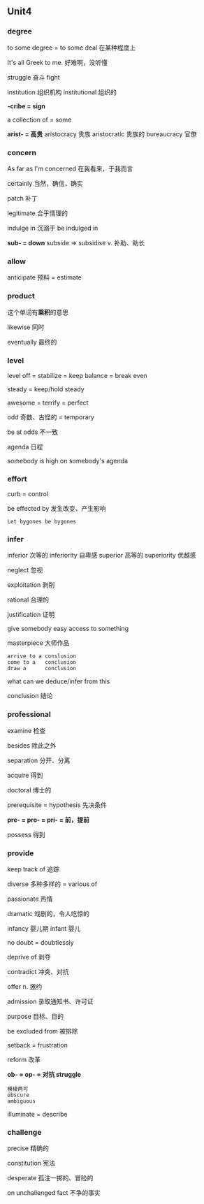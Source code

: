 ## Unit4

### degree

to some degree = to  some deal 在某种程度上

It's all Greek to me. 好难啊，没听懂

struggle 奋斗 fight

institution 组织机构 institutional 组织的

**-cribe = sign**

a collection of  = some

**arist- = 高贵** aristocracy 贵族 aristocratic 贵族的 bureaucracy 官僚

### concern

As far as I'm concerned 在我看来，于我而言

certainly 当然，确信，确实

patch 补丁 

legitimate 合乎情理的

indulge in 沉溺于 be indulged in

**sub- = down** subside => subsidise v. 补助、助长

### allow

anticipate 预料 = estimate

### product

这个单词有**乘积**的意思

likewise 同时

eventually 最终的

### level

level off = stabilize = keep balance = break even

steady = keep/hold steady

awesome = terrify = perfect

odd 奇数、古怪的 = temporary 

be at odds 不一致

agenda 日程

somebody is high on somebody's agenda

### effort

curb  = control

be effected by 发生改变、产生影响

`Let bygones be bygones`

### infer

inferior 次等的 inferiority 自卑感 superior 高等的 superiority 优越感

neglect 忽视

exploitation 剥削

rational 合理的

justification 证明

give somebody easy access to something

masterpiece 大师作品

```
arrive to a conslusion
come to a   conclusion
draw a      conclusion
```

what can we deduce/infer from this

conclusion 结论

### professional

examine 检查

besides 除此之外

separation 分开、分离

acquire 得到

doctoral 博士的

prerequisite = hypothesis 先决条件

**pre- = pro- = pri- = 前，提前**

possess 得到

### provide

keep track of 追踪

diverse 多种多样的 = various of

passionate 热情

dramatic 戏剧的，令人吃惊的

infancy 婴儿期 infant 婴儿

no doubt = doubtlessly

deprive of 剥夺

contradict 冲突、对抗

offer n. 邀约

admission 录取通知书、许可证

purpose 目标、目的

be excluded from 被排除

setback = frustration 

reform 改革

**ob- = op- = 对抗 struggle**

```
模棱两可
obscure
ambiguous
```

illuminate = describe 

### challenge

precise 精确的

constitution 宪法

desperate 孤注一掷的、冒险的

on unchallenged fact 不争的事实



